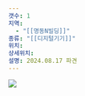 ```yaml
---
갯수: 1
지역:
  - "[[명동N빌딩]]"
종류: "[[디지털기기]]"
위치: 
상세위치: 
설명: 2024.08.17 파견
---
```

![](http://192.168.50.22/devices/240817_IMG_0112.jpg)
